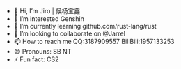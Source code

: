 - 👋 Hi, I’m Jiro | 候杨宝鑫
- 👀 I’m interested Genshin
- 🌱 I’m currently learning github.com/rust-lang/rust
- 💞️ I’m looking to collaborate on @Jarrel
- 📫 How to reach me QQ:3187909557 BiliBili:1957133253
- 😄 Pronouns: SB NT
- ⚡ Fun fact: CS2

<!---
Jiro2024/Jiro2024 is a ✨ special ✨ repository because its `README.md` (this file) appears on your GitHub profile.
You can click the Preview link to take a look at your changes.
--->
